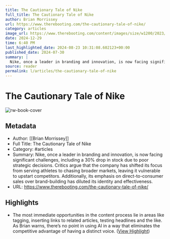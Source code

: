 ```yaml
---
title: The Cautionary Tale of Nike
full_title: The Cautionary Tale of Nike
author: Brian Morrissey
url: https://www.therebooting.com/the-cautionary-tale-of-nike/
category: articles
image_url: https://www.therebooting.com/content/images/size/w1200/2023/12/Untitled-design--3-.png
date: 2024-12-29
time: 6:40 PM
last_highlighted_date: 2024-08-23 10:31:08.602123+00:00
published_date: 2024-07-30
summary: |
  Nike, once a leader in branding and innovation, is now facing significant challenges, including a 30% drop in stock due to poor strategic decisions. Critics argue that the company has shifted its focus from serving athletes to chasing broader markets, leaving it vulnerable to upstart competitors. Additionally, its emphasis on direct-to-consumer sales over brand-building has diluted its identity and effectiveness.
source: reader
permalink: l/articles/the-cautionary-tale-of-nike
---
```

# The Cautionary Tale of Nike

![rw-book-cover](https://www.therebooting.com/content/images/size/w1200/2023/12/Untitled-design--3-.png)

## Metadata
- Author: [[Brian Morrissey]]
- Full Title: The Cautionary Tale of Nike
- Category: #articles
- Summary: Nike, once a leader in branding and innovation, is now facing significant challenges, including a 30% drop in stock due to poor strategic decisions. Critics argue that the company has shifted its focus from serving athletes to chasing broader markets, leaving it vulnerable to upstart competitors. Additionally, its emphasis on direct-to-consumer sales over brand-building has diluted its identity and effectiveness.
- URL: https://www.therebooting.com/the-cautionary-tale-of-nike/

## Highlights
- The most immediate opportunities in the content process lie in areas like tagging, inserting links to related articles, testing headlines and the like. As Brian warns, there’s no point in using AI in a way that eliminates the competitive advantage of having a distinct voice. ([View Highlight](https://read.readwise.io/read/01j5zcmesbfhrgfvya0ts9rhw9))


